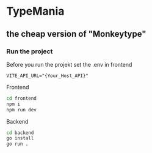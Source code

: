 # TypeMania

## the cheap version of "Monkeytype"

### Run the project

Before you run the projekt set the .env in frontend

```
VITE_API_URL="{Your_Host_API}"
```

Frontend

```zsh
cd frontend
npm i
npm run dev
```

Backend

```zsh
cd backend
go install
go run .
```
